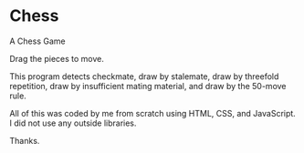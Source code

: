# Chess
A Chess Game

Drag the pieces to move.

This program detects checkmate, draw by stalemate, draw by threefold repetition, draw by insufficient mating material, and draw by the 50-move rule.

All of this was coded by me from scratch using HTML, CSS, and JavaScript. I did not use any outside libraries.

Thanks.
